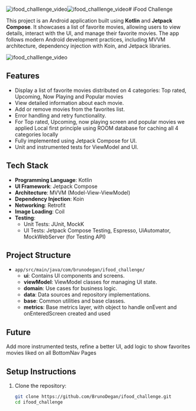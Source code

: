![ifood_challlenge_video](https://github.com/user-attachments/assets/50f1f80a-bc0b-473f-87b9-a0307d599ae6)![ifood_challlenge_video](https://github.com/user-attachments/assets/e58a24fb-2f99-4628-9ce9-c257f25845a2)# iFood Challenge

This project is an Android application built using **Kotlin** and **Jetpack Compose**. It showcases a list of favorite movies, allowing users to view details, interact with the UI, and manage their favorite movies. The app follows modern Android development practices, including MVVM architecture, dependency injection with Koin, and Jetpack libraries.

![ifood_challlenge_video](https://github.com/user-attachments/assets/8b2f1bf5-cbb3-4ff4-a38f-561c3103c740)

## Features

- Display a list of favorite movies distributed on 4 categories: Top rated, Upcoming, Now Playing and Popular movies
- View detailed information about each movie.
- Add or remove movies from the favorites list.
- Error handling and retry functionality.
- For Top rated, Upcoming, now playing screen and popular movies we applied Local first principle using ROOM database for caching all 4 categories locally
- Fully implemented using Jetpack Compose for UI.
- Unit and instrumented tests for ViewModel and UI.

## Tech Stack

- **Programming Language**: Kotlin
- **UI Framework**: Jetpack Compose
- **Architecture**: MVVM (Model-View-ViewModel)
- **Dependency Injection**: Koin
- **Networking**: Retrofit
- **Image Loading**: Coil
- **Testing**:
  - Unit Tests: JUnit, MockK
  - UI Tests: Jetpack Compose Testing, Espresso, UiAutomator, MockWebServer (for Testing API)

## Project Structure

- `app/src/main/java/com/brunodegan/ifood_challenge/`
  - **ui**: Contains UI components and screens.
  - **viewModel**: ViewModel classes for managing UI state.
  - **domain**: Use cases for business logic.
  - **data**: Data sources and repository implementations.
  - **base**: Common utilities and base classes.
  - **metrics**: Base metrics layer, with object to handle onEvent and onEnteredScreen created and used
 
## Future

  Add more instrumented tests, refine a better UI, add logic to show favorites movies liked on all BottomNav Pages 

## Setup Instructions

1. Clone the repository:
   ```bash
   git clone https://github.com/BrunoDegan/ifood_challenge.git
   cd ifood_challenge
